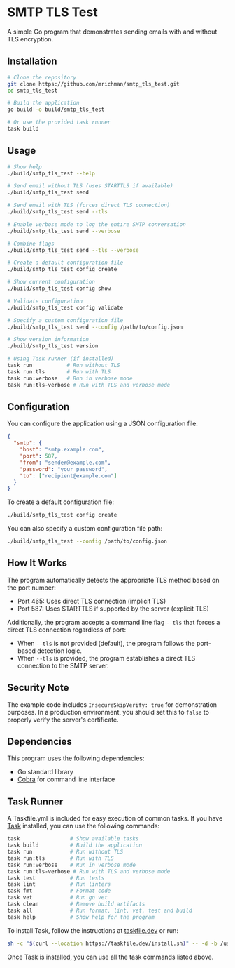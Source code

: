 # SMTP TLS Test

A simple Go program that demonstrates sending emails with and without TLS encryption.

## Installation

```bash
# Clone the repository
git clone https://github.com/mrichman/smtp_tls_test.git
cd smtp_tls_test

# Build the application
go build -o build/smtp_tls_test

# Or use the provided task runner
task build
```

## Usage

```bash
# Show help
./build/smtp_tls_test --help

# Send email without TLS (uses STARTTLS if available)
./build/smtp_tls_test send

# Send email with TLS (forces direct TLS connection)
./build/smtp_tls_test send --tls

# Enable verbose mode to log the entire SMTP conversation
./build/smtp_tls_test send --verbose

# Combine flags
./build/smtp_tls_test send --tls --verbose

# Create a default configuration file
./build/smtp_tls_test config create

# Show current configuration
./build/smtp_tls_test config show

# Validate configuration
./build/smtp_tls_test config validate

# Specify a custom configuration file
./build/smtp_tls_test send --config /path/to/config.json

# Show version information
./build/smtp_tls_test version

# Using Task runner (if installed)
task run           # Run without TLS
task run:tls       # Run with TLS
task run:verbose   # Run in verbose mode
task run:tls-verbose # Run with TLS and verbose mode
```

## Configuration

You can configure the application using a JSON configuration file:

```json
{
  "smtp": {
    "host": "smtp.example.com",
    "port": 587,
    "from": "sender@example.com",
    "password": "your_password",
    "to": ["recipient@example.com"]
  }
}
```

To create a default configuration file:

```bash
./build/smtp_tls_test config create
```

You can also specify a custom configuration file path:

```bash
./build/smtp_tls_test --config /path/to/config.json
```

## How It Works

The program automatically detects the appropriate TLS method based on the port number:

- Port 465: Uses direct TLS connection (implicit TLS)
- Port 587: Uses STARTTLS if supported by the server (explicit TLS)

Additionally, the program accepts a command line flag `--tls` that forces a direct TLS connection regardless of port:

- When `--tls` is not provided (default), the program follows the port-based detection logic.
- When `--tls` is provided, the program establishes a direct TLS connection to the SMTP server.

## Security Note

The example code includes `InsecureSkipVerify: true` for demonstration purposes. In a production environment, you should set this to `false` to properly verify the server's certificate.

## Dependencies

This program uses the following dependencies:

- Go standard library
- [Cobra](https://github.com/spf13/cobra) for command line interface

## Task Runner

A Taskfile.yml is included for easy execution of common tasks. If you have [Task](https://taskfile.dev/) installed, you can use the following commands:

```bash
task                # Show available tasks
task build          # Build the application
task run            # Run without TLS
task run:tls        # Run with TLS
task run:verbose    # Run in verbose mode
task run:tls-verbose # Run with TLS and verbose mode
task test           # Run tests
task lint           # Run linters
task fmt            # Format code
task vet            # Run go vet
task clean          # Remove build artifacts
task all            # Run format, lint, vet, test and build
task help           # Show help for the program
```

To install Task, follow the instructions at [taskfile.dev](https://taskfile.dev/installation/) or run:

```bash
sh -c "$(curl --location https://taskfile.dev/install.sh)" -- -d -b /usr/local/bin
```

Once Task is installed, you can use all the task commands listed above.
